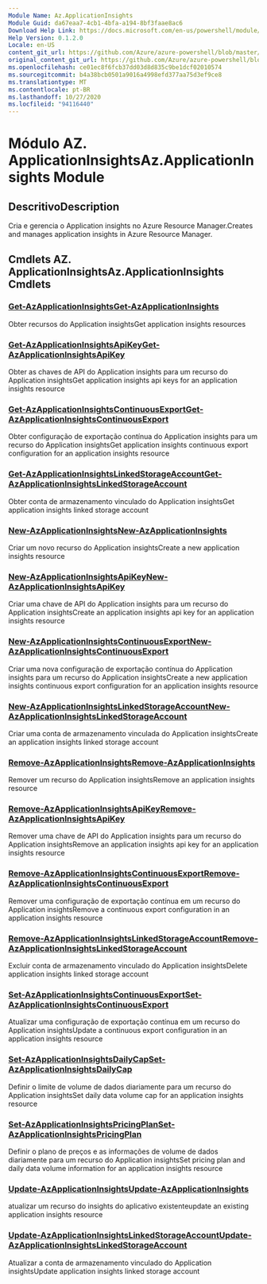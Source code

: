 ```yaml
---
Module Name: Az.ApplicationInsights
Module Guid: da67eaa7-4cb1-4bfa-a194-8bf3faae8ac6
Download Help Link: https://docs.microsoft.com/en-us/powershell/module/az.applicationinsights
Help Version: 0.1.2.0
Locale: en-US
content_git_url: https://github.com/Azure/azure-powershell/blob/master/src/ApplicationInsights/ApplicationInsights/help/Az.ApplicationInsights.md
original_content_git_url: https://github.com/Azure/azure-powershell/blob/master/src/ApplicationInsights/ApplicationInsights/help/Az.ApplicationInsights.md
ms.openlocfilehash: ce01ec8f6fcb37dd03d8d835c9be1dcf02010574
ms.sourcegitcommit: b4a38bcb0501a9016a4998efd377aa75d3ef9ce8
ms.translationtype: MT
ms.contentlocale: pt-BR
ms.lasthandoff: 10/27/2020
ms.locfileid: "94116440"
---
```

# <span data-ttu-id="df893-101">Módulo AZ. ApplicationInsights</span><span class="sxs-lookup"><span data-stu-id="df893-101">Az.ApplicationInsights Module</span></span>
## <span data-ttu-id="df893-102">Descritivo</span><span class="sxs-lookup"><span data-stu-id="df893-102">Description</span></span>
<span data-ttu-id="df893-103">Cria e gerencia o Application insights no Azure Resource Manager.</span><span class="sxs-lookup"><span data-stu-id="df893-103">Creates and manages application insights in Azure Resource Manager.</span></span>

## <span data-ttu-id="df893-104">Cmdlets AZ. ApplicationInsights</span><span class="sxs-lookup"><span data-stu-id="df893-104">Az.ApplicationInsights Cmdlets</span></span>
### [<span data-ttu-id="df893-105">Get-AzApplicationInsights</span><span class="sxs-lookup"><span data-stu-id="df893-105">Get-AzApplicationInsights</span></span>](Get-AzApplicationInsights.md)
<span data-ttu-id="df893-106">Obter recursos do Application insights</span><span class="sxs-lookup"><span data-stu-id="df893-106">Get application insights resources</span></span>

### [<span data-ttu-id="df893-107">Get-AzApplicationInsightsApiKey</span><span class="sxs-lookup"><span data-stu-id="df893-107">Get-AzApplicationInsightsApiKey</span></span>](Get-AzApplicationInsightsApiKey.md)
<span data-ttu-id="df893-108">Obter as chaves de API do Application insights para um recurso do Application insights</span><span class="sxs-lookup"><span data-stu-id="df893-108">Get application insights api keys for an application insights resource</span></span>

### [<span data-ttu-id="df893-109">Get-AzApplicationInsightsContinuousExport</span><span class="sxs-lookup"><span data-stu-id="df893-109">Get-AzApplicationInsightsContinuousExport</span></span>](Get-AzApplicationInsightsContinuousExport.md)
<span data-ttu-id="df893-110">Obter configuração de exportação contínua do Application insights para um recurso do Application insights</span><span class="sxs-lookup"><span data-stu-id="df893-110">Get application insights continuous export configuration for an application insights resource</span></span>

### [<span data-ttu-id="df893-111">Get-AzApplicationInsightsLinkedStorageAccount</span><span class="sxs-lookup"><span data-stu-id="df893-111">Get-AzApplicationInsightsLinkedStorageAccount</span></span>](Get-AzApplicationInsightsLinkedStorageAccount.md)
<span data-ttu-id="df893-112">Obter conta de armazenamento vinculado do Application insights</span><span class="sxs-lookup"><span data-stu-id="df893-112">Get application insights linked storage account</span></span>

### [<span data-ttu-id="df893-113">New-AzApplicationInsights</span><span class="sxs-lookup"><span data-stu-id="df893-113">New-AzApplicationInsights</span></span>](New-AzApplicationInsights.md)
<span data-ttu-id="df893-114">Criar um novo recurso do Application insights</span><span class="sxs-lookup"><span data-stu-id="df893-114">Create a new application insights resource</span></span>

### [<span data-ttu-id="df893-115">New-AzApplicationInsightsApiKey</span><span class="sxs-lookup"><span data-stu-id="df893-115">New-AzApplicationInsightsApiKey</span></span>](New-AzApplicationInsightsApiKey.md)
<span data-ttu-id="df893-116">Criar uma chave de API do Application insights para um recurso do Application insights</span><span class="sxs-lookup"><span data-stu-id="df893-116">Create an application insights api key for an application insights resource</span></span>

### [<span data-ttu-id="df893-117">New-AzApplicationInsightsContinuousExport</span><span class="sxs-lookup"><span data-stu-id="df893-117">New-AzApplicationInsightsContinuousExport</span></span>](New-AzApplicationInsightsContinuousExport.md)
<span data-ttu-id="df893-118">Criar uma nova configuração de exportação contínua do Application insights para um recurso do Application insights</span><span class="sxs-lookup"><span data-stu-id="df893-118">Create a new application insights continuous export configuration for an application insights resource</span></span>

### [<span data-ttu-id="df893-119">New-AzApplicationInsightsLinkedStorageAccount</span><span class="sxs-lookup"><span data-stu-id="df893-119">New-AzApplicationInsightsLinkedStorageAccount</span></span>](New-AzApplicationInsightsLinkedStorageAccount.md)
<span data-ttu-id="df893-120">Criar uma conta de armazenamento vinculada do Application insights</span><span class="sxs-lookup"><span data-stu-id="df893-120">Create an application insights linked storage account</span></span>

### [<span data-ttu-id="df893-121">Remove-AzApplicationInsights</span><span class="sxs-lookup"><span data-stu-id="df893-121">Remove-AzApplicationInsights</span></span>](Remove-AzApplicationInsights.md)
<span data-ttu-id="df893-122">Remover um recurso do Application insights</span><span class="sxs-lookup"><span data-stu-id="df893-122">Remove an application insights resource</span></span>

### [<span data-ttu-id="df893-123">Remove-AzApplicationInsightsApiKey</span><span class="sxs-lookup"><span data-stu-id="df893-123">Remove-AzApplicationInsightsApiKey</span></span>](Remove-AzApplicationInsightsApiKey.md)
<span data-ttu-id="df893-124">Remover uma chave de API do Application insights para um recurso do Application insights</span><span class="sxs-lookup"><span data-stu-id="df893-124">Remove an application insights api key for an application insights resource</span></span>

### [<span data-ttu-id="df893-125">Remove-AzApplicationInsightsContinuousExport</span><span class="sxs-lookup"><span data-stu-id="df893-125">Remove-AzApplicationInsightsContinuousExport</span></span>](Remove-AzApplicationInsightsContinuousExport.md)
<span data-ttu-id="df893-126">Remover uma configuração de exportação contínua em um recurso do Application insights</span><span class="sxs-lookup"><span data-stu-id="df893-126">Remove a continuous export configuration in an application insights resource</span></span>

### [<span data-ttu-id="df893-127">Remove-AzApplicationInsightsLinkedStorageAccount</span><span class="sxs-lookup"><span data-stu-id="df893-127">Remove-AzApplicationInsightsLinkedStorageAccount</span></span>](Remove-AzApplicationInsightsLinkedStorageAccount.md)
<span data-ttu-id="df893-128">Excluir conta de armazenamento vinculado do Application insights</span><span class="sxs-lookup"><span data-stu-id="df893-128">Delete application insights linked storage account</span></span>

### [<span data-ttu-id="df893-129">Set-AzApplicationInsightsContinuousExport</span><span class="sxs-lookup"><span data-stu-id="df893-129">Set-AzApplicationInsightsContinuousExport</span></span>](Set-AzApplicationInsightsContinuousExport.md)
<span data-ttu-id="df893-130">Atualizar uma configuração de exportação contínua em um recurso do Application insights</span><span class="sxs-lookup"><span data-stu-id="df893-130">Update a continuous export configuration in an application insights resource</span></span>

### [<span data-ttu-id="df893-131">Set-AzApplicationInsightsDailyCap</span><span class="sxs-lookup"><span data-stu-id="df893-131">Set-AzApplicationInsightsDailyCap</span></span>](Set-AzApplicationInsightsDailyCap.md)
<span data-ttu-id="df893-132">Definir o limite de volume de dados diariamente para um recurso do Application insights</span><span class="sxs-lookup"><span data-stu-id="df893-132">Set daily data volume cap for an application insights resource</span></span>

### [<span data-ttu-id="df893-133">Set-AzApplicationInsightsPricingPlan</span><span class="sxs-lookup"><span data-stu-id="df893-133">Set-AzApplicationInsightsPricingPlan</span></span>](Set-AzApplicationInsightsPricingPlan.md)
<span data-ttu-id="df893-134">Definir o plano de preços e as informações de volume de dados diariamente para um recurso do Application insights</span><span class="sxs-lookup"><span data-stu-id="df893-134">Set pricing plan and daily data volume information for an application insights resource</span></span>

### [<span data-ttu-id="df893-135">Update-AzApplicationInsights</span><span class="sxs-lookup"><span data-stu-id="df893-135">Update-AzApplicationInsights</span></span>](Update-AzApplicationInsights.md)
<span data-ttu-id="df893-136">atualizar um recurso do insights do aplicativo existente</span><span class="sxs-lookup"><span data-stu-id="df893-136">update an existing application insights resource</span></span>

### [<span data-ttu-id="df893-137">Update-AzApplicationInsightsLinkedStorageAccount</span><span class="sxs-lookup"><span data-stu-id="df893-137">Update-AzApplicationInsightsLinkedStorageAccount</span></span>](Update-AzApplicationInsightsLinkedStorageAccount.md)
<span data-ttu-id="df893-138">Atualizar a conta de armazenamento vinculado do Application insights</span><span class="sxs-lookup"><span data-stu-id="df893-138">Update application insights linked storage account</span></span>

